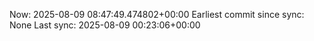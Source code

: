 Now: 2025-08-09 08:47:49.474802+00:00 Earliest commit since sync: None Last sync: 2025-08-09 00:23:06+00:00
